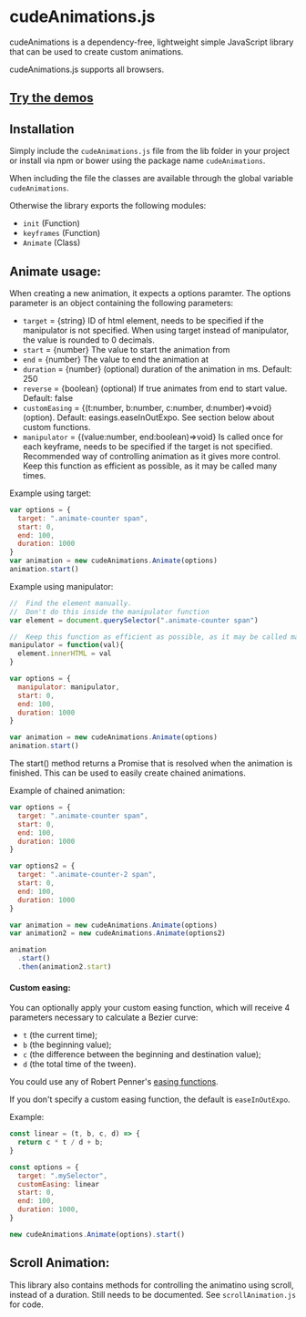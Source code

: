 # cudeAnimations.js
cudeAnimations is a dependency-free, lightweight simple JavaScript library that can be used to create custom animations.

cudeAnimations.js supports all browsers.

## [Try the demos](https://cruelmoney.github.io/custom-animations/)

## Installation

Simply include the `cudeAnimations.js` file from the lib folder in your project or install via npm or bower using the package name `cudeAnimations`.

When including the file the classes are available through the global variable `cudeAnimations`.

Otherwise the library exports the following modules:
- `init` (Function)
- `keyframes` (Function)
- `Animate` (Class)

## Animate usage:

When creating a new animation, it expects a options paramter.
The options parameter is an object containing the following parameters:
- `target` = {string} ID of html element, needs to be specified if the manipulator is not specified. When using target instead of manipulator, the value is rounded to 0 decimals.
- `start` = {number} The value to start the animation from 
- `end` = {number} The value to end the animation at
- `duration` = {number} (optional) duration of the animation in ms. Default: 250
- `reverse` = {boolean} (optional) If true animates from end to start value. Default: false
- `customEasing` = {(t:number, b:number, c:number, d:number)=>void} (option). Default: easings.easeInOutExpo. See section below about custom functions.
- `manipulator` = {(value:number, end:boolean)=>void} Is called once for each keyframe, needs to be specified if the target is not specified. Recommended way of controlling animation as it gives more control. Keep this function as efficient as possible, as it may be called many times.


Example using target:
```js
var options = {
  target: ".animate-counter span",
  start: 0,
  end: 100,
  duration: 1000
}
var animation = new cudeAnimations.Animate(options)
animation.start()
```

Example using manipulator:
```js
//  Find the element manually. 
//  Don't do this inside the manipulator function
var element = document.querySelector(".animate-counter span")

//  Keep this function as efficient as possible, as it may be called many times
manipulator = function(val){
  element.innerHTML = val
}

var options = {
  manipulator: manipulator,
  start: 0,
  end: 100,
  duration: 1000
}

var animation = new cudeAnimations.Animate(options)
animation.start()
```

The start() method returns a Promise that is resolved when the animation is finished. This can be used to easily create chained animations. 

Example of chained animation:
```js
var options = {
  target: ".animate-counter span",
  start: 0,
  end: 100,
  duration: 1000
}

var options2 = {
  target: ".animate-counter-2 span",
  start: 0,
  end: 100,
  duration: 1000
}

var animation = new cudeAnimations.Animate(options)
var animation2 = new cudeAnimations.Animate(options2)

animation
  .start()
  .then(animation2.start)
```

#### Custom easing:

You can optionally apply your custom easing function, which will receive 4 parameters necessary to calculate a Bezier curve:

- `t` (the current time);
- `b` (the beginning value);
- `c` (the difference between the beginning and destination value);
- `d` (the total time of the tween).

You could use any of Robert Penner's [easing functions](https://github.com/danro/jquery-easing/blob/master/jquery.easing.js).

If you don't specify a custom easing function, the default is `easeInOutExpo`.

Example:

```js
const linear = (t, b, c, d) => {
  return c * t / d + b;
}

const options = {
  target: ".mySelector",
  customEasing: linear
  start: 0,
  end: 100,
  duration: 1000,
}

new cudeAnimations.Animate(options).start()
```

## Scroll Animation:
This library also contains methods for controlling the animatino using scroll, instead of a duration. 
Still needs to be documented. See `scrollAnimation.js` for code.
